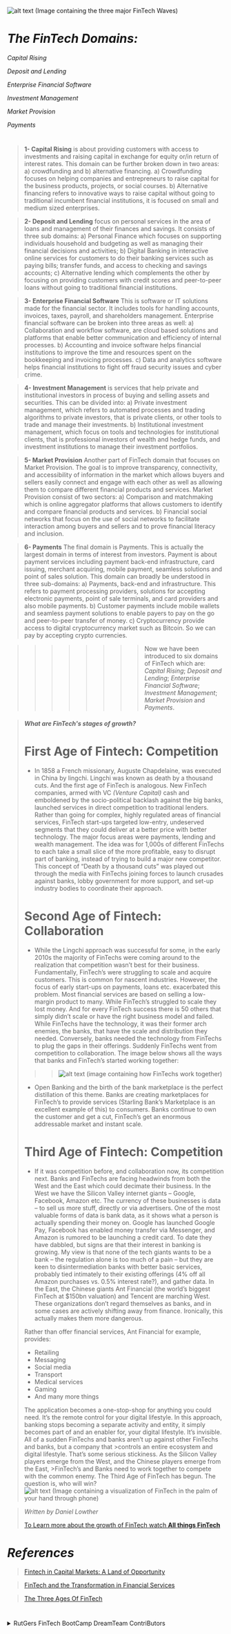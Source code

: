 ![alt text (Image containing the three major FinTech Waves)](../Intro_to_Finance/Three%20Major%20FinTech%20Waves.png)


# ***The FinTech Domains:*** #


*Capital Rising*

*Deposit and Lending*

*Enterprise Financial Software*

*Investment Management*

*Market Provision*

*Payments*
# #

>**1- Capital Rising** is about providing customers with access to investments and raising capital in exchange for equity or/in return of interest rates. This domain can be further broken down in two areas: a) crowdfunding and b) alternative financing. a) Crowdfunding focuses on helping companies and entrepreneurs to raise capital for the business products, projects, or social courses. b) Alternative financing refers to innovative ways to raise capital without going to traditional incumbent financial institutions, it is focused on small and medium sized enterprises.

>**2- Deposit and Lending** focus on personal services in the area of loans and management of their finances and savings. It consists of three sub domains: 
>a) Personal Finance which focuses on supporting individuals household and budgeting as well as managing their financial decisions and activities; 
>b) Digital Banking in interactive online services for customers to do their banking services such as paying bills; transfer funds, and access to checking and savings accounts; 
>c) Alternative lending which complements the other by focusing on providing customers with credit scores and peer-to-peer loans without going to traditional financial institutions.

>**3- Enterprise Financial Software** This is software or IT solutions made for the financial sector. It includes tools for handling accounts, invoices, taxes, payroll, and shareholders management. Enterprise financial software can be broken into three areas as well:
>a) Collaboration and workflow software, are cloud based solutions and platforms that enable better communication and efficiency of internal processes. 
>b) Accounting and invoice software helps financial institutions to improve the time and resources spent on the bookkeeping and invoicing processes. 
>c) Data and analytics software helps financial institutions to fight off fraud security issues and cyber crime.

>**4- Investment Management** is services that help private and institutional investors in process of buying and selling assets and securities. This can be divided into: 
>a) Private investment management, which refers to automated processes and trading algorithms to private investors, that is private clients, or other tools to trade and manage their investments. 
>b) Institutional investment management, which focus on tools and technologies for institutional clients, that is professional investors of wealth and hedge funds, and investment institutions to manage their investment portfolios. 

>**5- Market Provision** Another part of FinTech domain that focuses on Market Provision. The goal is to improve transparency, connectivity, and accessibility of information in the market which allows buyers and sellers easily connect and engage with each other as well as allowing them to compare different financial products and services. Market Provision consist of two sectors:
>a) Comparison and matchmaking which is online aggregator platforms that allows customers to identify and compare financial products and services. 
>b) Financial social networks that focus on the use of social networks to facilitate interaction among buyers and sellers and to prove financial literacy and inclusion.

>**6- Payments** The final domain is Payments. This is actually the largest domain in terms of interest from investors. Payment is about payment services including payment back-end infrastructure, card issuing, merchant acquiring, mobile payment, seamless solutions and point of sales solution. This domain can broadly be understood in three sub-domains:
>a) Payments, back-end and infrastructure. This refers to payment processing providers, solutions for accepting electronic payments, point of sale terminals, and card providers and also mobile payments.
>b) Customer payments include mobile wallets and seamless payment solutions to enable payers to pay on the go and peer-to-peer transfer of money. 
>c) Cryptocurrency provide access to digital cryptocurrency market such as Bitcoin. So we can pay by accepting crypto currencies.

>>>>>>>>Now we have been introduced to six domains of FinTech which are: 
>>>>>>>>*Capital Rising*; *Deposit and Lending*; *Enterprise Financial Software*; *Investment Management*; *Market Provision* and *Payments*. 


> #### *What are FinTech's stages of growth?*
>
> # First Age of Fintech: Competition #
> - In 1858 a French missionary, Auguste Chapdelaine, was executed in China by lingchi. Lingchi was known as death by a thousand cuts. And the first age of FinTech is analogous. New FinTech companies, armed with VC *(Venture Capital)* cash and emboldened by the socio-political backlash against the big banks, launched services in direct competition to traditional lenders.
>Rather than going for complex, highly regulated areas of financial services, FinTech start-ups targeted low-entry, undeserved segments that they could deliver at a better price with better technology. The major focus areas were payments, lending and wealth management.
>The idea was for 1,000s of different FinTechs to each take a small slice of the more profitable, easy to disrupt part of banking, instead of trying to build a major new competitor.
>This concept of “Death by a thousand cuts” was played out through the media with FinTechs joining forces to launch crusades against banks, lobby government for more support, and set-up industry bodies to coordinate their approach.
> # Second Age of Fintech: Collaboration #
> - While the Lingchi approach was successful for some, in the early 2010s the majority of FinTechs were coming around to the realization that competition wasn’t best for their business.
>Fundamentally, FinTech’s were struggling to scale and acquire customers. This is common for nascent industries. However, the focus of early start-ups on payments, loans etc. exacerbated this problem.
>Most financial services are based on selling a low-margin product to many. While FinTech’s struggled to scale they lost money. And for every FinTech success there is 50 others that simply didn’t scale or have the right business model and failed.
>While FinTechs have the technology, it was their former arch enemies, the banks, that have the scale and distribution they needed. Conversely, banks needed the technology from FinTechs to plug the gaps in their offerings.
>Suddenly FinTechs went from competition to collaboration.  The image below shows all the ways that banks and FinTech’s started working together:
>
>>>![alt text (image containing how FinTechs work together)](../Intro_to_Finance/FinTechs%20working%20together.png)
>
> - Open Banking and the birth of the bank marketplace is the perfect distillation of this theme. Banks are creating marketplaces for FinTech’s to provide services (Starling Bank’s Marketplace is an excellent example of this) to consumers. Banks continue to own the customer and get a cut, FinTech’s get an enormous addressable market and instant scale.
> # Third Age of Fintech: Competition #
> - If it was competition before, and collaboration now, its competition next.
>Banks and FinTechs are facing headwinds from both the West and the East which could decimate their business.
>In the West we have the Silicon Valley internet giants – Google, Facebook, Amazon etc. The currency of these businesses is data – to sell us more stuff, directly or via advertisers. One of the most valuable forms of data is bank data, as it shows what a person is actually spending their money on.
>Google has launched Google Pay, Facebook has enabled money transfer via Messenger, and Amazon is rumored to be launching a credit card.
>To date they have dabbled, but signs are that their interest in banking is growing.
>My view is that none of the tech giants wants to be a bank – the regulation alone is too much of a pain – but they are keen to disintermediation banks with better basic services, probably tied intimately to their existing offerings (4% off all Amazon purchases vs. 0.5% interest rate?), and gather data.
>In the East, the Chinese giants Ant Financial (the world’s biggest FinTech at $150bn valuation) and Tencent are marching West.
>These organizations don’t regard themselves as banks, and in some cases are actively shifting away from finance. Ironically, this actually makes them more dangerous.
>
>Rather than offer financial services, Ant Financial for example, provides:
>- Retailing
>- Messaging
>- Social media
>- Transport
>- Medical services
>- Gaming
>- And many more things
>
>The application becomes a one-stop-shop for anything you could need. It’s the remote control for your digital lifestyle.
>In this approach, banking stops becoming a separate activity and entity, it simply becomes part of and an enabler for, your digital lifestyle. It’s invisible.
>All of a sudden FinTechs and banks aren’t up against other FinTechs and banks, but a company that >controls an entire ecosystem and digital lifestyle. That’s some serious stickiness.
>As the Silicon Valley players emerge from the West, and the Chinese players emerge from the East, >FinTech’s and Banks need to work together to compete with the common enemy.
>The Third Age of FinTech has begun. The question is, who will win?
![alt text (Image containing a visualization of FinTech in the palm of your hand *through phone*)](../Intro_to_Finance/CCgroup%20FinTech%20Growth%20blog-1.jpg)

>  *Written by Daniel Lowther*
>
>[To Learn more about the growth of FinTech watch **All things FinTech**](https://youtu.be/Gx6PRb11CK0)

# *References* #
>[Fintech in Capital Markets: A Land of Opportunity](https://www.bcg.com/publications/2016/financial-institutions-technology-digital-fintech-capital-markets)

>[FinTech and the Transformation in Financial Services](https://www.coursera.org/programs/online-learning-from-your-dol-new-york-city-6jrvh?currentTab=MY_COURSES&productId=Cao98AVvEeeqVhLFdsSxXA&productType=course&showMiniModal=true)

>[The Three Ages Of FinTech](https://blog.ccgrouppr.com/blog/the-three-ages-of-fintech)
# #

<details>
<summary>RutGers FinTech BootCamp DreamTeam ContriButors</summary>

>>>> - 1.Davit Cuedari       100%
>>>> - 2.Wadeeha Jackson       0%
>>>> - 3.Emerson Wen           0%
>>>> - 4.Andrew Ferndandez     0%
</details>
